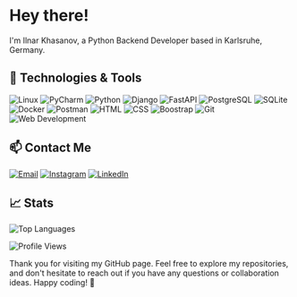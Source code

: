 # Hey there!

I'm Ilnar Khasanov, a Python Backend Developer based in Karlsruhe, Germany.

## 🔧 Technologies & Tools
![Linux](https://img.shields.io/badge/OS-Linux-informational?style=flat&logo=linux&logoColor=white&color=blue)
![PyCharm](https://img.shields.io/badge/Editor-PyCharm-informational?style=flat&logo=pycharm&logoColor=white&color=blue)
![Python](https://img.shields.io/badge/Code-Python-informational?style=flat&logo=python&logoColor=white&color=blue)
![Django](https://img.shields.io/badge/Framework-Django-informational?style=flat&logo=django&logoColor=white&color=blue)
![FastAPI](https://img.shields.io/badge/Framework-FastAPI-informational?style=flat&logo=fastapi&logoColor=white&color=blue)
![PostgreSQL](https://img.shields.io/badge/Database-PostgreSQL-informational?style=flat&logo=postgresql&logoColor=white&color=blue)
![SQLite](https://img.shields.io/badge/Database-SQLite-informational?style=flat&logo=sqlite&logoColor=white&color=blue)
![Docker](https://img.shields.io/badge/Tools-Docker-informational?style=flat&logo=docker&logoColor=white&color=blue)
![Postman](https://img.shields.io/badge/Tools-Postman-informational?style=flat&logo=postman&logoColor=white&color=blue)
![HTML](https://img.shields.io/badge/Web-HTML5-informational?style=flat&logo=html5&logoColor=white&color=blue)
![CSS](https://img.shields.io/badge/Web-CSS-informational?style=flat&logo=css3&logoColor=white&color=blue)
![Boostrap](https://img.shields.io/badge/Web-Bootstrap-informational?style=flat&logo=bootstrap&logoColor=white&color=blue)
![Git](https://img.shields.io/badge/Version%20Control-Git-informational?style=flat&logo=git&logoColor=white&color=blue)
![Web Development](https://img.shields.io/badge/Interest-Web_Development-informational?style=flat&logo=web&logoColor=white&color=blue)

## 📫 Contact Me
[![Email](https://img.shields.io/badge/Email-Khasanov1988%40gmail.com-informational?style=flat&logo=gmail&logoColor=white&color=orange)](mailto:Khasanov1988@gmail.com)
[![Instagram](https://img.shields.io/badge/Instagram-khasan_i-informational?style=flat&logo=instagram&logoColor=white&color=orange)](https://www.instagram.com/khasan_i/)
[![LinkedIn](https://img.shields.io/badge/LinkedIn-Ilnar%20Khasanov-informational?style=flat&logo=linkedin&logoColor=white&color=orange)](https://www.linkedin.com/in/ilnar-khasanov-95482a73/)

## 📈 Stats
<div align="left">
  <img src="https://github-readme-stats-sigma-five.vercel.app/api/top-langs/?username=Khasanov1988&layout=compact&theme=vision-friendly-dark" alt="Top Languages">
</div>

![Profile Views](https://komarev.com/ghpvc/?username=Khasanov1988&label=Profile%20views&color=0e75b6&style=flat)

Thank you for visiting my GitHub page. Feel free to explore my repositories, and don't hesitate to reach out if you have any questions or collaboration ideas. Happy coding! 🚀
